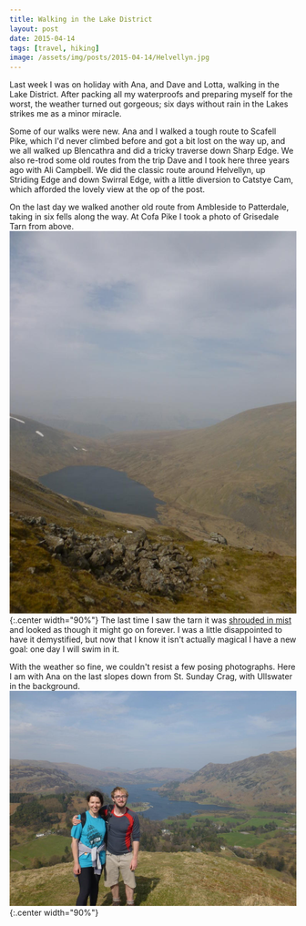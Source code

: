 ```yaml
---
title: Walking in the Lake District
layout: post
date: 2015-04-14
tags: [travel, hiking]
image: /assets/img/posts/2015-04-14/Helvellyn.jpg
---
```


Last week I was on holiday with Ana, and Dave and Lotta, walking in the Lake
District. After packing all my waterproofs and preparing myself for the worst,
the weather turned out gorgeous; six days without rain in the Lakes strikes me
as a minor miracle.

Some of our walks were new. Ana and I walked a tough route to Scafell Pike,
which I'd never climbed before and got a bit lost on the way up, and we all
walked up Blencathra and did a tricky traverse down Sharp Edge. We also re-trod
some old routes from the trip Dave and I took here three years ago with
Ali Campbell. We did the classic route around Helvellyn, up Striding Edge and
down Swirral Edge, with a little diversion to Catstye Cam, which afforded the
lovely view at the op of the post.

On the last day we walked another old route from Ambleside to Patterdale, taking in six fells along the way. At Cofa Pike I took a photo of Grisedale Tarn
<a href="/assets/img/posts/2015-04-14/Grisedale_tarn_2012.jpg" data-lightbox="grisedale"
data-title="Grisedale Tarn shore, 2012"></a>
from above.
![Grisedale tarn](/assets/img/posts/2015-04-14/Grisedale_tarn_2015.jpg){:.center width="90%"}
The last time I saw the tarn it was [shrouded in mist]({{site.url}}/assets/img/posts/2015-04-14/Grisedale_tarn_2012.jpg "Grisedal tarn shore, 2012") and looked
as though it might go on forever. I was a little disappointed to have it demystified,
but now that I know it isn't actually magical I have a new goal:
one day I will swim in it.

With the weather so fine, we couldn't resist a few posing photographs.
Here I am with Ana on the last slopes down from St. Sunday Crag, with Ullswater in the background.
![Tom & Ana Ullswater](/assets/img/posts/2015-04-14/posing.jpg){:.center width="90%"}
